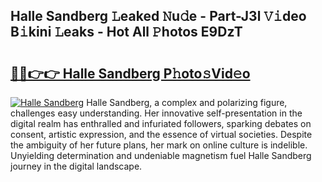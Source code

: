 ## Halle Sandberg 𝙻eaked 𝙽u𝚍e - Part-J3l 𝚅𝚒deo B𝚒kini 𝙻eaks - Hot All 𝙿hotos E9DzT

# <h2><a href="http://ld3lz1.urlbe.top/?page=Halle+Sandberg">🔗🔗👉👉 Halle Sandberg P𝚑oto𝚜Vid𝚎o</a></h2>

[![Halle Sandberg](https://i.imgur.com/eBuTRDB.gif)](http://ld3lz1.urlbe.top/?page=Halle+Sandberg)
Halle Sandberg, a complex and polarizing figure, challenges easy understanding. Her innovative self-presentation in the digital realm has enthralled and infuriated followers, sparking debates on consent, artistic expression, and the essence of virtual societies. Despite the ambiguity of her future plans, her mark on online culture is indelible. Unyielding determination and undeniable magnetism fuel Halle Sandberg journey in the digital landscape.
